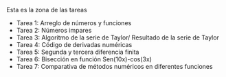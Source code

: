 Esta es la zona de las tareas
- Tarea 1: Arreglo de números y funciones
- Tarea 2: Números impares
- Tarea 3: Algoritmo de la serie de Taylor/ Resultado de la serie de Taylor
- Tarea 4: Código de derivadas numéricas
- Tarea 5: Segunda y tercera diferencia finita
- Tarea 6: Bisección en función Sen(10x)-cos(3x)
- Tarea 7: Comparativa de métodos numéricos en diferentes funciones
